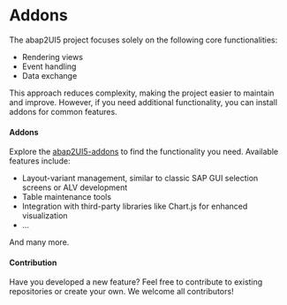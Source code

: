 # Addons

The abap2UI5 project focuses solely on the following core functionalities:
* Rendering views
* Event handling
* Data exchange

This approach reduces complexity, making the project easier to maintain and improve. However, if you need additional functionality, you can install addons for common features.

#### Addons
Explore the [abap2UI5-addons](https://github.com/abap2UI5-addons) to find the functionality you need. Available features include:
- Layout-variant management, similar to classic SAP GUI selection screens or ALV development
- Table maintenance tools
- Integration with third-party libraries like Chart.js for enhanced visualization
- ...

And many more.

#### Contribution
Have you developed a new feature? Feel free to contribute to existing repositories or create your own. We welcome all contributors!
